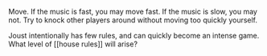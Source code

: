 Move. If the music is fast, you may move fast. If the music is slow, you may not. Try to knock other players around without moving too quickly yourself.

Joust intentionally has few rules, and can quickly become an intense game. What level of [[house rules]] will arise?
